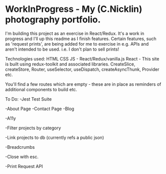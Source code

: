 # WorkInProgress - My (C.Nicklin) photography portfolio.

I'm building this project as an exercise in React/Redux. It's a work in progress and I'll up this readme as I finish features. Certain features, such as 'request prints', are being added for me to exercise in e.g. APIs and aren't intended to be used. i.e. I don't plan to sell prints!

Technologies used:
HTML
CSS
JS - React/Redux/vanilla.js
React - 
 This site is built using redux-toolkit and associated libraries.
  CreateSlice, createStore, Router, useSelector, useDispatch, createAsyncThunk, Provider etc.

You'll find a few routes which are empty - these are in place as reminders of additional components to build etc. 

To Do:
  -Jest Test Suite

  -About Page
  -Contact Page
  -Blog
  
  -A11y 
  
  -Filter projects by category
  
  -Link projects to db (currently refs a public json)
  
  -Breadcrumbs
  
  -Close <Modal /> with esc.
  
  -Print Request API

